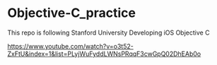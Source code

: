 # Objective-C_practice

This repo is following Stanford University Developing iOS Objective C


https://www.youtube.com/watch?v=o3t52-ZxFtU&index=1&list=PLyjWuFyddLWNsPRqqF3cwGpQ02DhEAb0o


